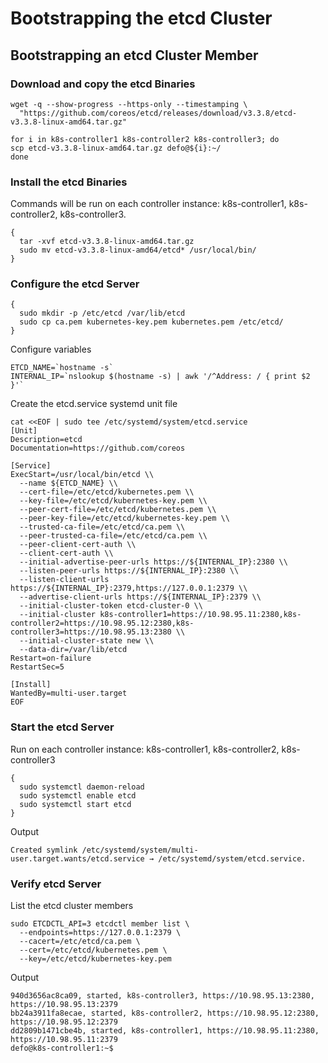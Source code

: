 # Bootstrapping the etcd Cluster

## Bootstrapping an etcd Cluster Member

### Download and copy the etcd Binaries

```
wget -q --show-progress --https-only --timestamping \
  "https://github.com/coreos/etcd/releases/download/v3.3.8/etcd-v3.3.8-linux-amd64.tar.gz"

for i in k8s-controller1 k8s-controller2 k8s-controller3; do
scp etcd-v3.3.8-linux-amd64.tar.gz defo@${i}:~/
done
```

### Install the etcd Binaries

Commands will be run on each controller instance: k8s-controller1, k8s-controller2, k8s-controller3.

```
{
  tar -xvf etcd-v3.3.8-linux-amd64.tar.gz
  sudo mv etcd-v3.3.8-linux-amd64/etcd* /usr/local/bin/
}
```

### Configure the etcd Server

```
{
  sudo mkdir -p /etc/etcd /var/lib/etcd
  sudo cp ca.pem kubernetes-key.pem kubernetes.pem /etc/etcd/
}
```

Configure variables

```
ETCD_NAME=`hostname -s`
INTERNAL_IP=`nslookup $(hostname -s) | awk '/^Address: / { print $2 }'`
```

Create the etcd.service systemd unit file

```
cat <<EOF | sudo tee /etc/systemd/system/etcd.service
[Unit]
Description=etcd
Documentation=https://github.com/coreos

[Service]
ExecStart=/usr/local/bin/etcd \\
  --name ${ETCD_NAME} \\
  --cert-file=/etc/etcd/kubernetes.pem \\
  --key-file=/etc/etcd/kubernetes-key.pem \\
  --peer-cert-file=/etc/etcd/kubernetes.pem \\
  --peer-key-file=/etc/etcd/kubernetes-key.pem \\
  --trusted-ca-file=/etc/etcd/ca.pem \\
  --peer-trusted-ca-file=/etc/etcd/ca.pem \\
  --peer-client-cert-auth \\
  --client-cert-auth \\
  --initial-advertise-peer-urls https://${INTERNAL_IP}:2380 \\
  --listen-peer-urls https://${INTERNAL_IP}:2380 \\
  --listen-client-urls https://${INTERNAL_IP}:2379,https://127.0.0.1:2379 \\
  --advertise-client-urls https://${INTERNAL_IP}:2379 \\
  --initial-cluster-token etcd-cluster-0 \\
  --initial-cluster k8s-controller1=https://10.98.95.11:2380,k8s-controller2=https://10.98.95.12:2380,k8s-controller3=https://10.98.95.13:2380 \\
  --initial-cluster-state new \\
  --data-dir=/var/lib/etcd
Restart=on-failure
RestartSec=5

[Install]
WantedBy=multi-user.target
EOF
```

### Start the etcd Server

Run on each controller instance: k8s-controller1, k8s-controller2, k8s-controller3

```
{
  sudo systemctl daemon-reload
  sudo systemctl enable etcd
  sudo systemctl start etcd
}
```

Output

```
Created symlink /etc/systemd/system/multi-user.target.wants/etcd.service → /etc/systemd/system/etcd.service.
```

### Verify etcd Server

List the etcd cluster members

```
sudo ETCDCTL_API=3 etcdctl member list \
  --endpoints=https://127.0.0.1:2379 \
  --cacert=/etc/etcd/ca.pem \
  --cert=/etc/etcd/kubernetes.pem \
  --key=/etc/etcd/kubernetes-key.pem
```

Output

```
940d3656ac8ca09, started, k8s-controller3, https://10.98.95.13:2380, https://10.98.95.13:2379
bb24a3911fa8ecae, started, k8s-controller2, https://10.98.95.12:2380, https://10.98.95.12:2379
dd2809b1471cbe4b, started, k8s-controller1, https://10.98.95.11:2380, https://10.98.95.11:2379
defo@k8s-controller1:~$ 
```